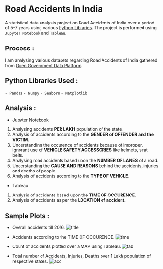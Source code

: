 # Road Accidents In India

A statistical data analysis project on Road Accidents of India over a period of 5-7 years using various [Python Libraries](#lib).
The project is performed using `Jupyter Notebook` and `Tableau`.

## Process :
I am analysing various datasets regarding Road Accidents of India gathered from [Open Government Data Platform](https://data.gov.in/dataset-group-name/road-accidents). 

## Python Libraries Used : <a id = 'lib'></a>
`- Pandas`
`- Numpy`
`- Seaborn`
`- Matplotlib`

## Analysis :

- Jupyter Notebook
1) Analysing accidents **PER LAKH** population of the state.
2) Analysis of accidents according to the **GENDER of OFFENDER and the VICTIM.**
3) Understanding the occurence of accidents because of improper, ignorant use of **VEHICLE SAFETY ACCESSORIES** like helmets, seat belts.
4) Analysing road accidents based upon the **NUMBER OF LANES** of a road.
5) Understanding the **CAUSE AND REASONS** behind the accidents, injuries and deaths of people.
6) Analysis of accidents according to the **TYPE OF VEHICLE.**

- Tableau
1) Analysis of accidents based upon the **TIME OF OCCURENCE.**
2) Analysis of accidents as per the **LOCATION of accident.**
 
## Sample Plots :
- Overall accidents till 2016.
![title](https://raw.githubusercontent.com/katreparitosh/Data-Analysis-Of-Road-Accidents-In-India/master/Images/DF%20Accidents/3.png)

- Accidents according to the TIME OF OCCURENCE.
![time](https://raw.githubusercontent.com/katreparitosh/Data-Analysis-Of-Road-Accidents-In-India/master/Tableau/day1.png)

- Count of accidents plotted over a MAP using Tableau.
![tab](https://raw.githubusercontent.com/katreparitosh/Data-Analysis-Of-Road-Accidents-In-India/master/Tableau/Location/Overall.png)

- Total number of Accidents, Injuries, Deaths over 1 Lakh population of respective states.
![acc](https://raw.githubusercontent.com/katreparitosh/Data-Analysis-Of-Road-Accidents-In-India/master/Images/DF4%20Lanes/8.png)

